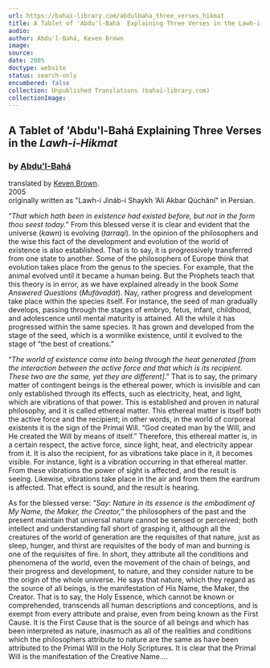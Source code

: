 ```yaml
---
url: https://bahai-library.com/abdulbaha_three_verses_hikmat
title: A Tablet of 'Abdu'l-Bahá  Explaining Three Verses in the Lawh-i-Hikmat
audio: 
author: Abdu'l-Bahá, Keven Brown
image: 
source: 
date: 2005
doctype: website
status: search-only
encumbered: false
collection: Unpublished Translations (bahai-library.com)
collectionImage: 
---
```



## A Tablet of 'Abdu'l-Bahá Explaining Three Verses in the _Lawh-i-Hikmat_

### by [Abdu'l-Bahá](https://bahai-library.com/author/Abdu'l-Bahá)

translated by [Keven Brown](https://bahai-library.com/author/Keven%20Brown).  
2005  
originally written as "Lawh-i Jináb-i Shaykh ‘Alí Akbar Qúchání" in Persian.


“_That which hath been in existence had existed before, but not in the form thou seest today._” From this blessed verse it is clear and evident that the universe (_kawn_) is evolving (_tarraqí_). In the opinion of the philosophers and the wise this fact of the development and evolution of the world of existence is also established. That is to say, it is progressively transferred from one state to another. Some of the philosophers of Europe think that evolution takes place from the genus to the species. For example, that the animal evolved until it became a human being. But the Prophets teach that this theory is in error, as we have explained already in the book _Some Answered Questions_ (_Mufávaḍát_). Nay, rather progress and development take place within the species itself. For instance, the seed of man gradually develops, passing through the stages of embryo, fetus, infant, childhood, and adolescence until mental maturity is attained. All the while it has progressed within the same species. It has grown and developed from the stage of the seed, which is a wormlike existence, until it evolved to the stage of “the best of creations.”

“_The world of existence came into being through the heat generated \[from the interaction between the active force and that which is its recipient. These two are the same, yet they are different\]_.” That is to say, the primary matter of contingent beings is the ethereal power, which is invisible and can only established through its effects, such as electricity, heat, and light, which are vibrations of that power. This is established and proven in natural philosophy, and it is called ethereal matter. This ethereal matter is itself both the active force and the recipient; in other words, in the world of corporeal existents it is the sign of the Primal Will. “God created man by the Will, and He created the Will by means of itself.” Therefore, this ethereal matter is, in a certain respect, the active force, since light, heat, and electricity appear from it. It is also the recipient, for as vibrations take place in it, it becomes visible. For instance, light is a vibration occurring in that ethereal matter. From these vibrations the power of sight is affected, and the result is seeing. Likewise, vibrations take place in the air and from them the eardrum is affected. That effect is sound, and the result is hearing.

As for the blessed verse: “_Say: Nature in its essence is the embodiment of My Name, the Maker, the Creator,_” the philosophers of the past and the present maintain that universal nature cannot be sensed or perceived; both intellect and understanding fall short of grasping it, although all the creatures of the world of generation are the requisites of that nature, just as sleep, hunger, and thirst are requisites of the body of man and burning is one of the requisites of fire. In short, they attribute all the conditions and phenomena of the world, even the movement of the chain of beings, and their progress and development, to nature, and they consider nature to be the origin of the whole universe. He says that nature, which they regard as the source of all beings, is the manifestation of His Name, the Maker, the Creator. That is to say, the Holy Essence, which cannot be known or comprehended, transcends all human descriptions and conceptions, and is exempt from every attribute and praise, even from being known as the First Cause. It is the First Cause that is the source of all beings and which has been interpreted as nature, inasmuch as all of the realities and conditions which the philosophers attribute to nature are the same as have been attributed to the Primal Will in the Holy Scriptures. It is clear that the Primal Will is the manifestation of the Creative Name….